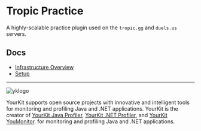 # Tropic Practice
A highly-scalable practice plugin used on the `tropic.gg` and `duels.us` servers.

## Docs
- [Infrastructure Overview](docs/infrastructure.md)
- [Setup](docs/setup.md)

-----
![yklogo](https://github.com/tropicserver/tropic-practice/assets/62861393/45cbbfbd-f936-4347-8516-61ca24a0d1f4)

YourKit supports open source projects with innovative and intelligent tools
for monitoring and profiling Java and .NET applications.
YourKit is the creator of <a href="https://yourkit.com/java/profiler/">YourKit Java Profiler</a>,
<a href="https://yourkit.com/dotnet-profiler/features/">YourKit .NET Profiler</a>,
and <a href="https://yourkit.com/youmonitor/download/">YourKit YouMonitor</a>.
for monitoring and profiling Java and .NET applications.
